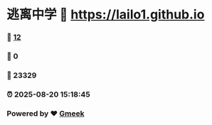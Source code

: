 # 逃离中学 :link: https://lailo1.github.io 
### :page_facing_up: [12](https://lailo1.github.io/tag.html) 
### :speech_balloon: 0 
### :hibiscus: 23329 
### :alarm_clock: 2025-08-20 15:18:45 
### Powered by :heart: [Gmeek](https://github.com/Meekdai/Gmeek)
